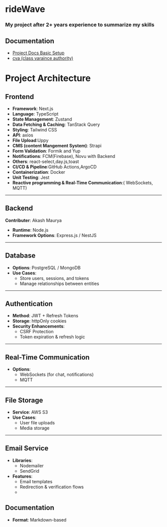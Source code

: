 # rideWave
### My project after 2+ years experience to summarize my skills

## Documentation
- [Project Docs Basic Setup](./docs/setup.md)
- [cva (class varaince authority)](./docs/cva.md)

# Project Architecture

## Frontend
- **Framework**: Next.js  
- **Language**: TypeScript  
- **State Management**: Zustand  
- **Data Fetching & Caching**: TanStack Query  
- **Styling**: Tailwind CSS 
- **API**: axios
- **File Upload**:Uppy
- **CMS (content Mangement System)**: Strapi  
- **Form Validation**: Formik and Yup
- **Notifications**: FCM(Firebase), Novu with Backend
- **Others**: react-select,day.js,toast
- **CI/CD & Pipeline**:GitHub Actions,ArgoCD
- **Containerization**: Docker  
- **Unit Testing**: Jest
- **Reactive programming & Real-Time Communication**:( WebSockets, MQTT)


---

## Backend
 **Contributer**: Akash Maurya
- **Runtime**: Node.js  
- **Framework Options**: Express.js / NestJS  

---
## Database
- **Options**: PostgreSQL / MongoDB  
- **Use Cases**:  
  - Store users, sessions, and tokens  
  - Manage relationships between entities  

---

## Authentication
- **Method**: JWT + Refresh Tokens  
- **Storage**: httpOnly cookies  
- **Security Enhancements**:  
  - CSRF Protection  
  - Token expiration & refresh logic  

---

## Real-Time Communication
- **Options**:  
  - WebSockets (for chat, notifications)  
  - MQTT   

---

## File Storage
- **Service**: AWS S3  
- **Use Cases**:  
  - User file uploads  
  - Media storage  

---

## Email Service
- **Libraries**:  
  - Nodemailer  
  - SendGrid  
- **Features**:  
  - Email templates  
  - Redirection & verification flows
  - 
## Documentation
- **Format**: Markdown-based


